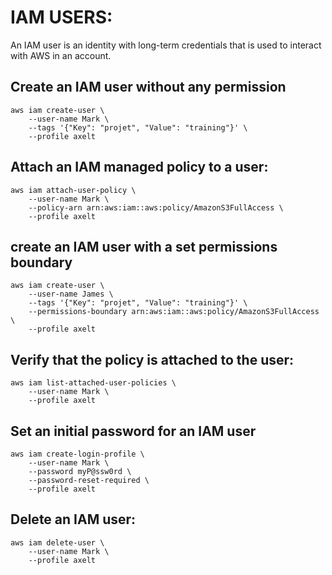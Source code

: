 # IAM USERS:  

An IAM user is an identity with long-term credentials that is used to interact with AWS in an account.  

## Create an IAM user without any permission

```
aws iam create-user \
    --user-name Mark \
    --tags '{"Key": "projet", "Value": "training"}' \
    --profile axelt
```

## Attach an IAM managed policy to a user:

```
aws iam attach-user-policy \
    --user-name Mark \
    --policy-arn arn:aws:iam::aws:policy/AmazonS3FullAccess \
    --profile axelt

```

## create an IAM user with a set permissions boundary

```
aws iam create-user \
    --user-name James \
    --tags '{"Key": "projet", "Value": "training"}' \
    --permissions-boundary arn:aws:iam::aws:policy/AmazonS3FullAccess \
    --profile axelt
```


## Verify that the policy is attached to the user:

```
aws iam list-attached-user-policies \
    --user-name Mark \
    --profile axelt
```

## Set an initial password for an IAM user

```
aws iam create-login-profile \
    --user-name Mark \
    --password myP@ssw0rd \
    --password-reset-required \
    --profile axelt
```

## Delete an IAM user:  

```
aws iam delete-user \
    --user-name Mark \
    --profile axelt
```